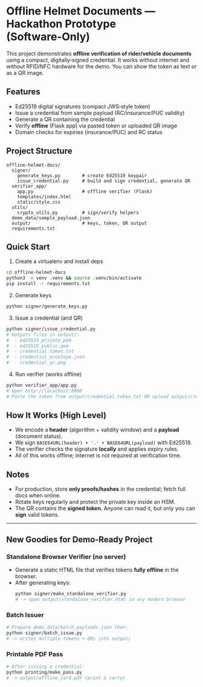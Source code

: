 # Offline Helmet Documents — Hackathon Prototype (Software‑Only)

This project demonstrates **offline verification of rider/vehicle documents** using a compact, digitally‑signed credential.
It works without internet and without RFID/NFC hardware for the demo. You can show the token as text or as a QR image.

## Features
- Ed25519 digital signatures (compact JWS‑style token)
- Issue a credential from sample payload (RC/insurance/PUC validity)
- Generate a QR containing the credential
- Verify **offline** (Flask app) via pasted token or uploaded QR image
- Domain checks for expiries (insurance/PUC) and RC status

## Project Structure
```
offline-helmet-docs/
  signer/
    generate_keys.py        # create Ed25519 keypair
    issue_credential.py     # build and sign credential, generate QR
  verifier_app/
    app.py                  # offline verifier (Flask)
    templates/index.html
    static/style.css
  utils/
    crypto_utils.py         # sign/verify helpers
  demo_data/sample_payload.json
  output/                   # keys, token, QR output
  requirements.txt
```

## Quick Start

1) Create a virtualenv and install deps
```bash
cd offline-helmet-docs
python3 -m venv .venv && source .venv/bin/activate
pip install -r requirements.txt
```

2) Generate keys
```bash
python signer/generate_keys.py
```

3) Issue a credential (and QR)
```bash
python signer/issue_credential.py
# Outputs files in output/:
#  - ed25519_private.pem
#  - ed25519_public.pem
#  - credential.token.txt
#  - credential_envelope.json
#  - credential_qr.png
```

4) Run verifier (works offline)
```bash
python verifier_app/app.py
# Open http://localhost:8000
# Paste the token from output/credential.token.txt OR upload output/credential_qr.png
```

## How It Works (High Level)
- We encode a **header** (algorithm + validity window) and a **payload** (document status).
- We sign `BASE64URL(header) + '.' + BASE64URL(payload)` with Ed25519.
- The verifier checks the signature **locally** and applies expiry rules.
- All of this works offline; internet is not required at verification time.

## Notes
- For production, store **only proofs/hashes** in the credential; fetch full docs when online.
- Rotate keys regularly and protect the private key inside an HSM.
- The QR contains the **signed token**. Anyone can read it, but only you can **sign** valid tokens.

---

## New Goodies for Demo-Ready Project

### Standalone Browser Verifier (no server)
- Generate a static HTML file that verifies tokens **fully offline** in the browser.
- After generating keys:
  ```bash
  python signer/make_standalone_verifier.py
  # -> open output/standalone_verifier.html in any modern browser
  ```

### Batch Issuer
  ```bash
  # Prepare demo_data/batch_payloads.json then:
  python signer/batch_issue.py
  # -> writes multiple tokens + QRs into output/
  ```

### Printable PDF Pass
  ```bash
  # After issuing a credential:
  python printing/make_pass.py
  # -> output/offline_card.pdf (print & carry)
  ```

